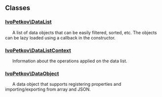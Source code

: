 ## Classes

### [IvoPetkov\DataList](ivopetkov.datalist.class.md)

&nbsp;&nbsp;&nbsp;&nbsp;&nbsp;&nbsp;A list of data objects that can be easily filtered, sorted, etc. The objects can be lazy loaded using a callback in the constructor.

### [IvoPetkov\DataListContext](ivopetkov.datalistcontext.class.md)

&nbsp;&nbsp;&nbsp;&nbsp;&nbsp;&nbsp;Information about the operations applied on the data list.

### [IvoPetkov\DataObject](ivopetkov.dataobject.class.md)

&nbsp;&nbsp;&nbsp;&nbsp;&nbsp;&nbsp;A data object that supports registering properties and importing/exporting from array and JSON.

